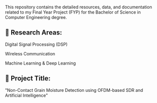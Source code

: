 This repository contains the detailed resources, data, and documentation related to my Final Year Project (FYP) for the Bachelor of Science in Computer Engineering degree.

## 🔬 Research Areas:
Digital Signal Processing (DSP)

Wireless Communication

Machine Learning & Deep Learning

## 📡 Project Title:
"Non-Contact Grain Moisture Detection using OFDM-based SDR and Artificial Intelligence"
